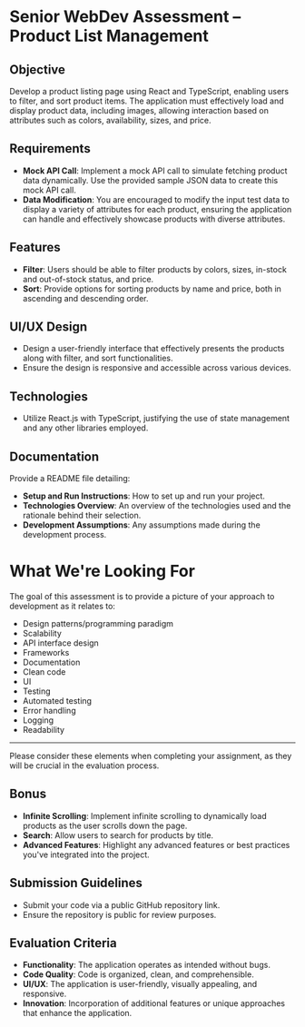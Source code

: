 # Senior WebDev Assessment – Product List Management

## Objective
Develop a product listing page using React and TypeScript, enabling users to filter, and sort product items. The application must effectively load and display product data, including images, allowing interaction based on attributes such as colors, availability, sizes, and price.

## Requirements

- **Mock API Call**: Implement a mock API call to simulate fetching product data dynamically. Use the provided sample JSON data to create this mock API call.
- **Data Modification**: You are encouraged to modify the input test data to display a variety of attributes for each product, ensuring the application can handle and effectively showcase products with diverse attributes.

## Features
- **Filter**: Users should be able to filter products by colors, sizes, in-stock and out-of-stock status, and price.
- **Sort**: Provide options for sorting products by name and price, both in ascending and descending order.

## UI/UX Design

- Design a user-friendly interface that effectively presents the products along with filter, and sort functionalities.
- Ensure the design is responsive and accessible across various devices.

## Technologies

- Utilize React.js with TypeScript, justifying the use of state management and any other libraries employed.

## Documentation

Provide a README file detailing:

- **Setup and Run Instructions**: How to set up and run your project.
- **Technologies Overview**: An overview of the technologies used and the rationale behind their selection.
- **Development Assumptions**: Any assumptions made during the development process.

# What We're Looking For

The goal of this assessment is to provide a picture of your approach to development as it relates to:

- Design patterns/programming paradigm
- Scalability
- API interface design
- Frameworks
- Documentation
- Clean code
- UI
- Testing
- Automated testing
- Error handling
- Logging
- Readability

---

Please consider these elements when completing your assignment, as they will be crucial in the evaluation process.


## Bonus

- **Infinite Scrolling**: Implement infinite scrolling to dynamically load products as the user scrolls down the page.
- **Search**: Allow users to search for products by title.
- **Advanced Features**: Highlight any advanced features or best practices you've integrated into the project.

## Submission Guidelines

- Submit your code via a public GitHub repository link.
- Ensure the repository is public for review purposes.

## Evaluation Criteria

- **Functionality**: The application operates as intended without bugs.
- **Code Quality**: Code is organized, clean, and comprehensible.
- **UI/UX**: The application is user-friendly, visually appealing, and responsive.
- **Innovation**: Incorporation of additional features or unique approaches that enhance the application.
